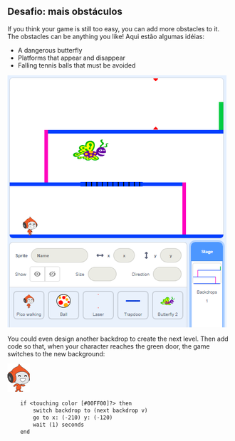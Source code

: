## Desafio: mais obstáculos

If you think your game is still too easy, you can add more obstacles to it. The obstacles can be anything you like! Aqui estão algumas idéias:

+ A dangerous butterfly
+ Platforms that appear and disappear
+ Falling tennis balls that must be avoided

![screenshot](images/dodge-obstacles.png)

You could even design another backdrop to create the next level. Then add code so that, when your character reaches the green door, the game switches to the new background:

![pico walking sprite](images/pico_walking_sprite.png)

```blocks3
    if <touching color [#00FF00]?> then
        switch backdrop to (next backdrop v)
        go to x: (-210) y: (-120)
        wait (1) seconds
    end
```